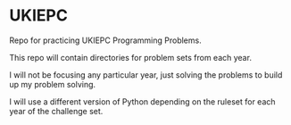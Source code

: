 # UKIEPC
Repo for practicing UKIEPC Programming Problems.

This repo will contain directories for problem sets from each year.

I will not be focusing any particular year, just solving the problems to build up my problem solving.

I will use a different version of Python depending on the ruleset for each year of the challenge set.
